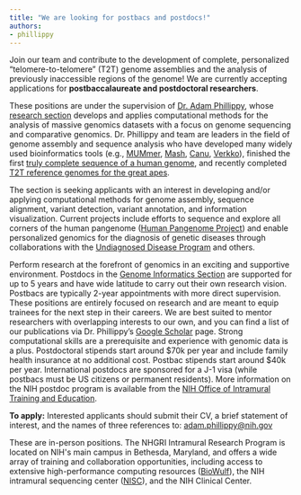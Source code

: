 ```yaml
---
title: "We are looking for postbacs and postdocs!"
authors:
- phillippy
---
```


Join our team and contribute to the development of complete, personalized “telomere-to-telomere” (T2T) genome assemblies and the analysis of previously inaccessible regions of the genome! We are currently accepting applications for **postbaccalaureate and postdoctoral researchers**.

<!--excerpt-->

 These positions are under the supervision of [Dr. Adam Phillippy](https://www.genome.gov/staff/Adam-M-Phillippy-PhD), whose [research section](https://genomeinformatics.github.io/) develops and applies computational methods for the analysis of massive genomics datasets with a focus on genome sequencing and comparative genomics. Dr. Phillippy and team are leaders in the field of genome assembly and sequence analysis who have developed many widely used bioinformatics tools (e.g., [MUMmer](https://www.ncbi.nlm.nih.gov/pmc/articles/PMC395750/), [Mash](https://www.ncbi.nlm.nih.gov/pmc/articles/PMC4915045/), [Canu](https://www.ncbi.nlm.nih.gov/pmc/articles/PMC5411767/), [Verkko](https://www.ncbi.nlm.nih.gov/pmc/articles/PMC10427740/)), finished the first [truly complete sequence of a human genome](https://www.ncbi.nlm.nih.gov/pmc/articles/PMC9186530/), and recently completed [T2T reference genomes for the great apes](https://pmc.ncbi.nlm.nih.gov/articles/PMC12058530/).

The section is seeking applicants with an interest in developing and/or applying computational methods for genome assembly, sequence alignment, variant detection, variant annotation, and information visualization. Current projects include efforts to sequence and explore all corners of the human pangenome ([Human Pangenome Project](https://humanpangenome.org/)) and enable personalized genomics for the diagnosis of genetic diseases through collaborations with the [Undiagnosed Disease Program](https://www.genome.gov/Current-NHGRI-Clinical-Studies/Undiagnosed-Diseases-Program-UDN) and others.

Perform research at the forefront of genomics in an exciting and supportive environment. Postdocs in the [Genome Informatics Section](https://genomeinformatics.github.io/) are supported for up to 5 years and have wide latitude to carry out their own research vision. Postbacs are typically 2-year appointments with more direct supervision. These positions are entirely focused on research and are meant to equip trainees for the next step in their careers. We are best suited to mentor researchers with overlapping interests to our own, and you can find a list of our publications via Dr. Phillippy’s [Google Scholar](https://scholar.google.com/citations?user=PTTAqsgAAAAJ&hl=en) page. Strong computational skills are a prerequisite and experience with genomic data is a plus. Postdoctoral stipends start around $70k per year and include family health insurance at no additional cost. Postbac stipends start around $40k per year. International postdocs are sponsored for a J-1 visa (while postbacs must be US citizens or permanent residents). More information on the NIH postdoc program is available from the [NIH Office of Intramural Training and Education](https://www.training.nih.gov/research-training/).

**To apply:** Interested applicants should submit their CV, a brief statement of interest, and the names of three references to: adam.phillippy@nih.gov

These are in-person positions. The NHGRI Intramural Research Program is located on NIH's main campus in Bethesda, Maryland, and offers a wide array of training and collaboration opportunities, including access to extensive high-performance computing resources ([BioWulf](https://hpc.nih.gov/)), the NIH intramural sequencing center ([NISC](https://www.nisc.nih.gov/)), and the NIH Clinical Center.
